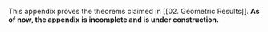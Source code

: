 This appendix proves the theorems claimed in [[02. Geometric Results]]. **As of now, the appendix is incomplete and is under construction.**